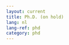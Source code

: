 ```yaml
---
layout: current
title: Ph.D. (on hold)
lang: nl
lang-ref: phd
category: phd
---
```


<!-- Posts about the Ph.D. work. -->
